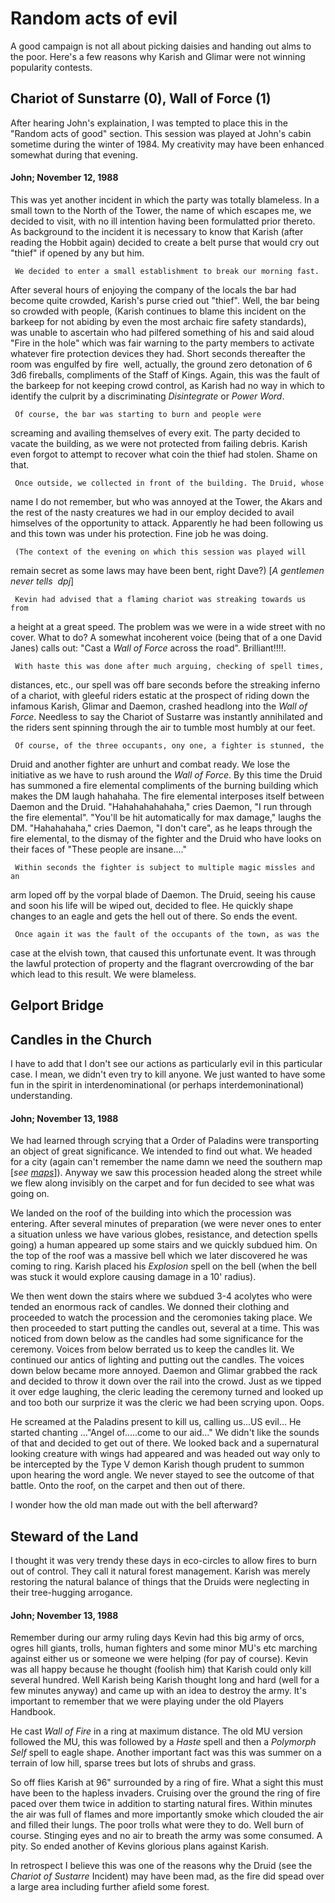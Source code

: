 # Random acts of evil

A good campaign is not all about picking daisies and handing out alms to the poor.
Here's a few reasons why Karish and Glimar were not winning popularity
contests.

## Chariot of Sunstarre (0), Wall of Force (1)


After hearing John's explaination, I was tempted to place this in the
"Random acts of good" section. This session was played at John's cabin
sometime during the winter of 1984. My creativity may have been enhanced
somewhat during that evening.

#### John; November 12, 1988

This was yet another incident in which the party was totally blameless.
In a small town to the North of the Tower, the name of which escapes me, we
decided to visit, with no ill intention having been formulatted prior
thereto. As background to the incident it is necessary to know that Karish
(after reading the Hobbit again) decided to create a belt purse that would
cry out "thief" if opened by any but him.

     We decided to enter a small establishment to break our morning fast.
After several hours of enjoying the company of the locals the bar had
become quite crowded, Karish's purse cried out "thief". Well, the bar being
so crowded with people, (Karish continues to blame this incident on the
barkeep for not abiding by even the most archaic fire safety standards),
was unable to ascertain who had pilfered something of his and said aloud
"Fire in the hole" which was fair warning to the party members to activate
whatever fire protection devices they had.  Short seconds thereafter the
room was engulfed by fire &shy; well, actually, the ground zero detonation of 6 3d6
fireballs, compliments of the Staff of Kings. Again, this was the fault of the
barkeep for not keeping crowd control, as Karish had no way in which to
identify the culprit by a discriminating <i>Disintegrate</i> or <i>Power Word</i>.

     Of course, the bar was starting to burn and people were
screaming and availing themselves of every exit. The party decided to vacate
the building, as we were not protected from failing debris. Karish even
forgot to attempt to recover what coin the thief had stolen. Shame on that.

     Once outside, we collected in front of the building. The Druid, whose
name I do not remember, but who was annoyed at the Tower, the Akars and the
rest of the nasty creatures we had in our employ  decided to avail himselves
of the opportunity to attack. Apparently he had been following us and this
town was under his protection. Fine job he was doing.

     (The context of the evening on which this session was played will
remain secret as some laws may have been bent, right Dave?)
[<i>A gentlemen never tells &shy; dpj</i>]

     Kevin had advised that a flaming chariot was streaking towards us from
a height at a great speed. The problem was we were in a wide street with no
cover. What to do? A somewhat incoherent voice (being that of a one David
Janes) calls out: "Cast a <i>Wall of Force</i> across the road". Brilliant!!!!.

     With haste this was done after much arguing, checking of spell times,
distances, etc., our spell was off bare seconds before the streaking inferno of
a chariot, with gleeful riders estatic at the prospect of riding down the
infamous Karish, Glimar and Daemon, crashed headlong into the <i>Wall of
Force</i>. Needless to say the Chariot of Sustarre was instantly annihilated and
the riders sent spinning through the air to tumble most humbly at our feet.

     Of course, of the three occupants, ony one, a fighter is stunned, the
Druid and another fighter are unhurt and combat ready. We lose the
initiative as we have to rush around the <i>Wall of
Force</i>. By this time the
Druid has summoned a fire elemental compliments of the burning building
which makes the DM laugh hahahaha. The fire elemental
interposes itself between Daemon and the Druid. "Hahahahahahaha," cries Daemon, "I
run through the fire elemental". "You'll be hit automatically for max damage,"
laughs the DM. "Hahahahaha," cries Daemon, "I don't care", as he leaps
through the fire elemental, to the dismay of the fighter and the Druid who
have looks on their faces of "These people are insane...."

     Within seconds the fighter is subject to multiple magic missles and an
arm loped off by the vorpal blade of Daemon. The Druid, seeing his cause and
soon his life will be wiped out, decided to flee. He quickly shape changes to
an eagle and gets the hell out of there. So ends the event.

     Once again it was the fault of the occupants of the town, as was the
case at the elvish town, that caused this unfortunate event. It was through
the lawful protection of property and the flagrant overcrowding of the bar
which lead to this result. We were blameless.

## Gelport Bridge

## Candles in the Church


I have to add that I don't see our actions as particularly evil
in this particular case. I mean, we didn't even try to kill anyone.
We just wanted to have some fun in the spirit in interdenominational
(or perhaps interdemoninational) understanding.

#### John; November 13, 1988

We had learned through scrying that a Order of Paladins were
transporting an object of great significance. We intended to find out
what. We headed for a city (again can't remember the name damn we need
the southern map [<i>see <a href="ag_maps.md">maps</a></i>]).
Anyway we saw this procession headed along the street
while we flew along invisibly on the carpet and for fun decided to see
what was going on.

We landed on the roof of the building into which the procession was
entering. After several minutes of preparation (we were never ones to
enter a situation unless we have various globes, resistance, and detection
spells going) a human appeared up some stairs and we quickly subdued him.
On the top of the roof was a massive bell which we later discovered he
was coming to ring. Karish placed his <i>Explosion</i> spell on the bell (when
the bell was stuck it would explore causing damage in a 10' radius).

We then went down the stairs where we subdued 3-4 acolytes who were
tended an enormous rack of candles. We donned their clothing and
proceeded to watch the procession and the ceromonies taking place. We
then proceeded to start putting the candles out, several at a time. This
was noticed from down below as the candles had some significance for the
ceremony. Voices from below berrated us to keep the candles lit. We
continued our antics of lighting and putting out the candles. The voices
down below became more annoyed. Daemon and Glimar grabbed the rack and
decided to throw it down over the rail into the crowd. Just as we tipped
it over edge laughing, the cleric leading the ceremony turned and looked
up and too both our surprize it was the cleric we had been scrying upon.
Oops.

He screamed at the Paladins present to kill us, calling us...US evil...
He started chanting ..."Angel of.....come to our aid..." We didn't like
the sounds of that and decided to get out of there. We looked back and a
supernatural looking creature with wings had appeared and was headed out
way only to be intercepted by the Type V demon Karish though prudent to
summon upon hearing the word angle. We never stayed to see the outcome
of that battle. Onto the roof, on the carpet and then out of there.

I wonder how the old man made out with the bell afterward?

## Steward of the Land


I thought it was very trendy these days in eco-circles to allow
fires to burn out of control. They call it natural forest management.
Karish was merely restoring the natural balance of things that
the Druids were neglecting in their tree-hugging arrogance.

#### John; November 13, 1988

Remember during our army ruling days Kevin had this big army of
orcs, ogres hill giants, trolls, human fighters and some minor MU's etc
marching against either us or someone we were helping (for pay of
course). Kevin was all happy because he thought (foolish him) that
Karish could only kill several hundred. Well Karish being Karish thought
long and hard (well for a few minutes anyway) and came up with an idea
to destroy the army. It's important to remember that we were playing
under the old Players Handbook.

He cast <i>Wall of Fire</i> in a ring at maximum distance. The old MU version
followed the MU, this was followed by a <i>Haste</i> spell and then a
<i>Polymorph Self</i> spell to eagle shape. Another important fact was this was
summer on a terrain of low hill, sparse trees but lots of shrubs and
grass.

So off flies Karish at 96" surrounded by a ring of fire. What a sight this
must have been to the hapless invaders. Cruising over the ground the
ring of fire paced over them twice in addition to starting natural
fires. Within minutes the air was full of flames and more importantly
smoke which clouded the air and filled their lungs. The poor trolls what
were they to do. Well burn of course. Stinging eyes and no air to breath
the army was some consumed. A pity. So ended another of Kevins glorious
plans against Karish.

In retrospect I believe this was one of the reasons why the Druid (see
the <i>Chariot of Sustarre</i> Incident) may have been mad, as the fire did
spead over a large area including further afield some forest.
